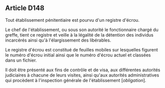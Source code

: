 Article D148
----
Tout établissement pénitentiaire est pourvu d'un registre d'écrou.

Le chef de l'établissement, ou sous son autorité le fonctionnaire chargé du
greffe, tient ce registre et veille à la légalité de la détention des individus
incarcérés ainsi qu'à l'élargissement des libérables.

Le registre d'écrou est constitué de feuilles mobiles sur lesquelles figurent le
numéro d'écrou initial ainsi que le numéro d'écrou actuel et classées dans un
fichier.

Il doit être présenté aux fins de contrôle et de visa, aux différentes autorités
judiciaires à chacune de leurs visites, ainsi qu'aux autorités administratives
qui procèdent à l'inspection générale de l'établissement [*obligation*].

